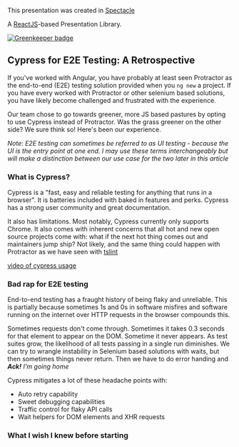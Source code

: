 This presentation was created in [Spectacle](https://github.com/FormidableLabs/spectacle)

A [ReactJS](https://reactjs.org/)-based Presentation Library.

[![Greenkeeper badge](https://badges.greenkeeper.io/micleners/cypress-retro.svg)](https://greenkeeper.io/)

## Cypress for E2E Testing: A Retrospective

If you've worked with Angular, you have probably at least seen Protractor as the end-to-end (E2E) testing solution provided when you `ng new` a project. If you have every worked with Protractor or other selenium based solutions, you have likely become challenged and frustrated with the experience.

Our team chose to go towards greener, more JS based pastures by opting to use Cypress instead of Protractor. Was the grass greener on the other side? We sure think so! Here's been our experience.

*Note: E2E testing can sometimes be referred to as UI testing - because the UI is the entry point at one end. I may use these terms interchangeably but will make a distinction between our use case for the two later in this article*

### What is Cypress?
Cypress is a "fast, easy and reliable testing for anything that runs in a browser". It is batteries included with baked in features and perks. Cypress has a strong user community and great documentation.

It also has limitations. Most notably, Cypress currently only supports Chrome. It also comes with inherent concerns that all hot and new open source projects come with: what if the next hot thing comes out and maintainers jump ship? Not likely, and the same thing could happen with Protractor as we have seen with [tslint](#url)

[video of cypress usage](url)

### Bad rap for E2E testing
End-to-end testing has a fraught history of being flaky and unreliable. This is partially because sometimes 1s and 0s in software misfires and software running on the internet over HTTP requests in the browser compounds this.

Sometimes requests don't come through. Sometimes it takes 0.3 seconds for that element to appear on the DOM. Sometime it never appears. As test suites grow, the likelihood of all tests passing in a single run diminishes. We can try to wrangle instability in Selenium based solutions with waits, but then sometimes things never return. Then we have to do error handing and <strong>*Ack!</strong> I'm going home*

Cypress mitigates a lot of these headache points with:
- Auto retry capability
- Sweet debugging capabilities
- Traffic control for flaky API calls
- Wait helpers for DOM elements and XHR requests

### What I wish I knew before starting
